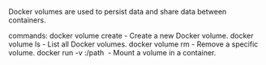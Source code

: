 Docker volumes are used to persist data and share data between containers.

commands:
docker volume create <volume> - Create a new Docker volume.
docker volume ls  -         List all Docker volumes.
docker volume rm <volume> - Remove a specific volume.
docker run -v <volume>:/path <image> - Mount a volume in a container.
